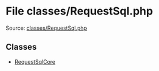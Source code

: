 File classes/RequestSql.php
=========

Source: [classes/RequestSql.php](https://github.com/PrestaShop/PrestaShop/blob/1.5.6.2/classes/RequestSql.php)


Classes
-------

* [RequestSqlCore](class.RequestSqlCore.md)

